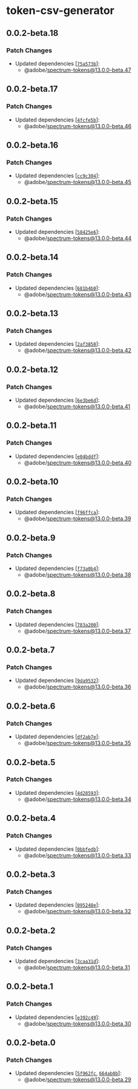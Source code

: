 # token-csv-generator

## 0.0.2-beta.18

### Patch Changes

- Updated dependencies [[`75a573b`](https://github.com/adobe/spectrum-tokens/commit/75a573bcbb7b71ecdf5f246682755de24dae5afc)]:
  - @adobe/spectrum-tokens@13.0.0-beta.47

## 0.0.2-beta.17

### Patch Changes

- Updated dependencies [[`4fcfe5b`](https://github.com/adobe/spectrum-tokens/commit/4fcfe5bd83214a7ca3644646bbf0f38802a20f43)]:
  - @adobe/spectrum-tokens@13.0.0-beta.46

## 0.0.2-beta.16

### Patch Changes

- Updated dependencies [[`cc9c304`](https://github.com/adobe/spectrum-tokens/commit/cc9c3048893058c3f01d6f1ce4688d8ab3716397)]:
  - @adobe/spectrum-tokens@13.0.0-beta.45

## 0.0.2-beta.15

### Patch Changes

- Updated dependencies [[`58425e6`](https://github.com/adobe/spectrum-tokens/commit/58425e67b2d4cbd716205d4d502cc823245811fe)]:
  - @adobe/spectrum-tokens@13.0.0-beta.44

## 0.0.2-beta.14

### Patch Changes

- Updated dependencies [[`681b4b0`](https://github.com/adobe/spectrum-tokens/commit/681b4b0094d31bae4c9b1b095fa59d6448c26cab)]:
  - @adobe/spectrum-tokens@13.0.0-beta.43

## 0.0.2-beta.13

### Patch Changes

- Updated dependencies [[`2af3850`](https://github.com/adobe/spectrum-tokens/commit/2af3850a554812fd9c1b3e6fd902a746c9ac42c7)]:
  - @adobe/spectrum-tokens@13.0.0-beta.42

## 0.0.2-beta.12

### Patch Changes

- Updated dependencies [[`6e3be6d`](https://github.com/adobe/spectrum-tokens/commit/6e3be6d8a458efa1752a8dd1360f03fa83f84c37)]:
  - @adobe/spectrum-tokens@13.0.0-beta.41

## 0.0.2-beta.11

### Patch Changes

- Updated dependencies [[`e04bddf`](https://github.com/adobe/spectrum-tokens/commit/e04bddf65549c87cd314b54966fe066ae649b7f7)]:
  - @adobe/spectrum-tokens@13.0.0-beta.40

## 0.0.2-beta.10

### Patch Changes

- Updated dependencies [[`f96ffca`](https://github.com/adobe/spectrum-tokens/commit/f96ffca4990547f8ddc8341d141e0edc65b872d9)]:
  - @adobe/spectrum-tokens@13.0.0-beta.39

## 0.0.2-beta.9

### Patch Changes

- Updated dependencies [[`f73a0b4`](https://github.com/adobe/spectrum-tokens/commit/f73a0b40464f1c73f2d9e8f6cf97da926e392ac7)]:
  - @adobe/spectrum-tokens@13.0.0-beta.38

## 0.0.2-beta.8

### Patch Changes

- Updated dependencies [[`783a200`](https://github.com/adobe/spectrum-tokens/commit/783a200983efa8e1f2cc31fd40ac3ed7298bb312)]:
  - @adobe/spectrum-tokens@13.0.0-beta.37

## 0.0.2-beta.7

### Patch Changes

- Updated dependencies [[`9da9532`](https://github.com/adobe/spectrum-tokens/commit/9da9532f1915070d289f7cce6f4e562c2565f889)]:
  - @adobe/spectrum-tokens@13.0.0-beta.36

## 0.0.2-beta.6

### Patch Changes

- Updated dependencies [[`df2ab7e`](https://github.com/adobe/spectrum-tokens/commit/df2ab7ed77d385593342a3ced7bfded94bd8af8e)]:
  - @adobe/spectrum-tokens@13.0.0-beta.35

## 0.0.2-beta.5

### Patch Changes

- Updated dependencies [[`4d28593`](https://github.com/adobe/spectrum-tokens/commit/4d28593c9d34414d72d78a1cc6c480d9ffdf82ce)]:
  - @adobe/spectrum-tokens@13.0.0-beta.34

## 0.0.2-beta.4

### Patch Changes

- Updated dependencies [[`0bbfedb`](https://github.com/adobe/spectrum-tokens/commit/0bbfedb9dbb63fdd5b20e91f65b3f958a833313b)]:
  - @adobe/spectrum-tokens@13.0.0-beta.33

## 0.0.2-beta.3

### Patch Changes

- Updated dependencies [[`095248e`](https://github.com/adobe/spectrum-tokens/commit/095248e26bdd1c8b65a61f3793646bb44093c38b)]:
  - @adobe/spectrum-tokens@13.0.0-beta.32

## 0.0.2-beta.2

### Patch Changes

- Updated dependencies [[`3caa31d`](https://github.com/adobe/spectrum-tokens/commit/3caa31d014a3d49496422c38a93c3c7645da0373)]:
  - @adobe/spectrum-tokens@13.0.0-beta.31

## 0.0.2-beta.1

### Patch Changes

- Updated dependencies [[`e392c49`](https://github.com/adobe/spectrum-tokens/commit/e392c497a4d474c9619a882ad9ab4948441712e0)]:
  - @adobe/spectrum-tokens@13.0.0-beta.30

## 0.0.2-beta.0

### Patch Changes

- Updated dependencies [[`5f962fc`](https://github.com/adobe/spectrum-tokens/commit/5f962fc864c516213db58bece2c47a74c68cc985), [`664ab0b`](https://github.com/adobe/spectrum-tokens/commit/664ab0bba68b9f4752599ed73c98b5d339414478)]:
  - @adobe/spectrum-tokens@13.0.0-beta.29
